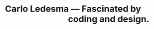 <h1 align="right">
  Carlo Ledesma &mdash; Fascinated by  
  &nbsp; &nbsp; &nbsp;coding and design.
</h1>
